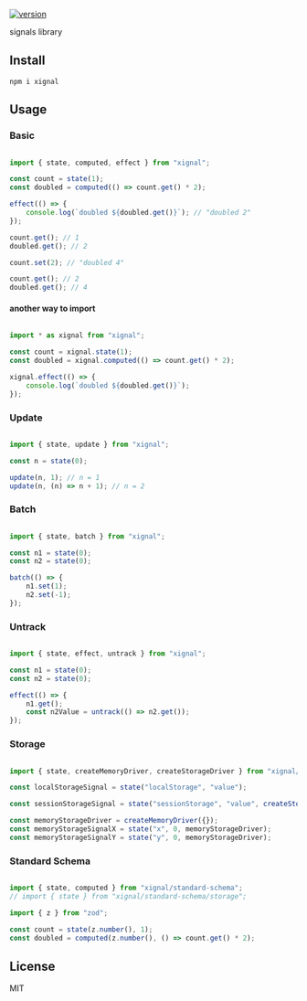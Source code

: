 [![version](https://badgen.net/npm/v/xignal)](https://www.npmjs.com/package/xignal)

signals library

## Install

`npm i xignal`

## Usage

### Basic

```ts

import { state, computed, effect } from "xignal";

const count = state(1);
const doubled = computed(() => count.get() * 2);

effect(() => {
	console.log(`doubled ${doubled.get()}`); // "doubled 2"
});

count.get(); // 1
doubled.get(); // 2

count.set(2); // "doubled 4"

count.get(); // 2
doubled.get(); // 4

```

#### another way to import

```ts

import * as xignal from "xignal";

const count = xignal.state(1);
const doubled = xignal.computed(() => count.get() * 2);

xignal.effect(() => {
	console.log(`doubled ${doubled.get()}`);
});

```

### Update

```ts

import { state, update } from "xignal";

const n = state(0);

update(n, 1); // n = 1
update(n, (n) => n + 1); // n = 2

```

### Batch

```ts

import { state, batch } from "xignal";

const n1 = state(0);
const n2 = state(0);

batch(() => {
	n1.set(1);
	n2.set(-1);
});

```

### Untrack

```ts

import { state, effect, untrack } from "xignal";

const n1 = state(0);
const n2 = state(0);

effect(() => {
	n1.get();
	const n2Value = untrack(() => n2.get());
});

```

### Storage

```ts

import { state, createMemoryDriver, createStorageDriver } from "xignal/storage";

const localStorageSignal = state("localStorage", "value");

const sessionStorageSignal = state("sessionStorage", "value", createStorageDriver(sessionStorage));

const memoryStorageDriver = createMemoryDriver({});
const memoryStorageSignalX = state("x", 0, memoryStorageDriver);
const memoryStorageSignalY = state("y", 0, memoryStorageDriver);

```

### Standard Schema

```ts

import { state, computed } from "xignal/standard-schema";
// import { state } from "xignal/standard-schema/storage";

import { z } from "zod";

const count = state(z.number(), 1);
const doubled = computed(z.number(), () => count.get() * 2);

```

## License

MIT
